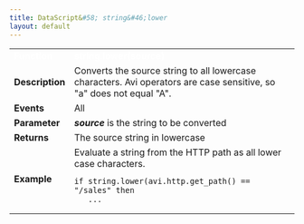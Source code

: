 ```yaml
---
title: DataScript&#58; string&#46;lower
layout: default
---
```

<table class="table table-hover table table-bordered table-hover">  
<tbody>       
<tr>   
<td><font size="3" color="white"><strong>Function</strong></font></td>
<td><font color="white"><b>string.lower(source)</b></font></td>
</tr>
<tr>   
<td><font size="3"><strong>Description</strong></font></td>
<td>Converts the source string to all lowercase characters.  Avi operators are case sensitive, so "a" does not equal "A".</td>
</tr>
<tr>   
<td><font size="3"><strong>Events</strong></font></td>
<td>All</td>
</tr>
<tr>   
<td><font size="3"><strong>Parameter</strong></font></td>
<td><strong><em>source</em> </strong>is the string to be converted</td>
</tr>
<tr>   
<td><font size="3"><strong>Returns</strong></font></td>
<td>The source string in lowercase</td>
</tr>
<tr>   
<td><font size="3"><strong>Example</strong></font></td>
<td>Evaluate a string from the HTTP path as all lower case characters.<br> 
<!-- Crayon Syntax Highlighter v2.7.1 --> <pre><code class="language-lua">if string.lower(avi.http.get_path() == "/sales" then
   ...</code></pre> 
<!-- [Format Time: 0.0018 seconds] --></td>
</tr>
</tbody>
</table> 